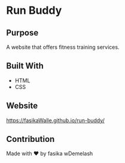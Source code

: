 # Run Buddy

## Purpose

A website that offers fitness training services.

## Built With

- HTML
- CSS

## Website

https://fasikaWalle.github.io/run-buddy/

## Contribution

Made with ❤️ by fasika wDemelash
